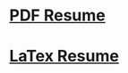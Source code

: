 # [PDF Resume](https://github.com/ryndvs96/resume/blob/master/resume.pdf)
# [LaTex Resume](https://github.com/ryndvs96/resume/blob/master/resume.tex)
